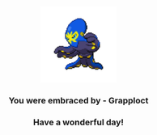 <p align="center">
    <img src="https://raw.githubusercontent.com/PokeAPI/sprites/master/sprites/pokemon/853.png" width="150" height="150">
</p>
<h3 align="center">You were embraced by - <b>Grapploct</b></h3>
<h3 align="center">Have a wonderful day!</h3>
